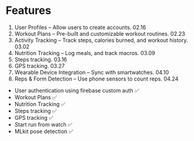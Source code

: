 # Features
1. User Profiles – Allow users to create accounts. 02.16
2. Workout Plans – Pre-built and customizable workout routines. 02.23
3. Activity Tracking – Track steps, calories burned, and workout history. 03.02
4. Nutrition Tracking – Log meals, and track macros. 03.09
5. Steps tracking. 03.16
6. GPS tracking. 03.27
7. Wearable Device Integration – Sync with smartwatches. 04.10
8. Reps & Form Detection – Use phone sensors to count reps. 04.24

- User authentication using firebase custom auth ✅
- Workout Plans ✅
- Nutrition Tracking ✅
- Steps tracking ✅
- GPS tracking ✅
- Start run from watch ✅
- MLkit pose detection ✅
